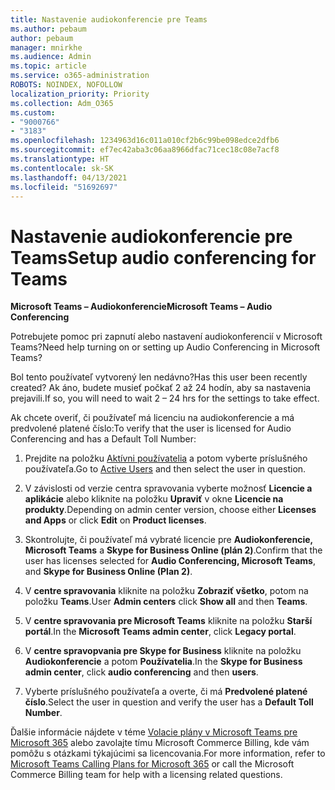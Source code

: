 ```yaml
---
title: Nastavenie audiokonferencie pre Teams
ms.author: pebaum
author: pebaum
manager: mnirkhe
ms.audience: Admin
ms.topic: article
ms.service: o365-administration
ROBOTS: NOINDEX, NOFOLLOW
localization_priority: Priority
ms.collection: Adm_O365
ms.custom:
- "9000766"
- "3183"
ms.openlocfilehash: 1234963d16c011a010cf2b6c99be098edce2dfb6
ms.sourcegitcommit: ef7ec42aba3c06aa8966dfac71cec18c08e7acf8
ms.translationtype: HT
ms.contentlocale: sk-SK
ms.lasthandoff: 04/13/2021
ms.locfileid: "51692697"
---
```

# <a name="setup-audio-conferencing-for-teams"></a><span data-ttu-id="f949c-102">Nastavenie audiokonferencie pre Teams</span><span class="sxs-lookup"><span data-stu-id="f949c-102">Setup audio conferencing for Teams</span></span>

<span data-ttu-id="f949c-103">**Microsoft Teams – Audiokonferencie**</span><span class="sxs-lookup"><span data-stu-id="f949c-103">**Microsoft Teams – Audio Conferencing**</span></span>

<span data-ttu-id="f949c-104">Potrebujete pomoc pri zapnutí alebo nastavení audiokonferencií v Microsoft Teams?</span><span class="sxs-lookup"><span data-stu-id="f949c-104">Need help turning on or setting up Audio Conferencing in Microsoft Teams?</span></span>

<span data-ttu-id="f949c-105">Bol tento používateľ vytvorený len nedávno?</span><span class="sxs-lookup"><span data-stu-id="f949c-105">Has this user been recently created?</span></span>  <span data-ttu-id="f949c-106">Ak áno, budete musieť počkať 2 až 24 hodín, aby sa nastavenia prejavili.</span><span class="sxs-lookup"><span data-stu-id="f949c-106">If so, you will need to wait 2 – 24 hrs for the settings to take effect.</span></span>

<span data-ttu-id="f949c-107">Ak chcete overiť, či používateľ má licenciu na audiokonferencie a má predvolené platené číslo:</span><span class="sxs-lookup"><span data-stu-id="f949c-107">To verify that the user is licensed for Audio Conferencing and has a Default Toll Number:</span></span>

1. <span data-ttu-id="f949c-108">Prejdite na položku [Aktívni používatelia](https://admin.microsoft.com/Adminportal/Home?source=applauncher#/users) a potom vyberte príslušného používateľa.</span><span class="sxs-lookup"><span data-stu-id="f949c-108">Go to [Active Users](https://admin.microsoft.com/Adminportal/Home?source=applauncher#/users) and then select the user in question.</span></span>

2. <span data-ttu-id="f949c-109">V závislosti od verzie centra spravovania vyberte možnosť **Licencie a aplikácie** alebo kliknite na položku **Upraviť** v okne **Licencie na produkty**.</span><span class="sxs-lookup"><span data-stu-id="f949c-109">Depending on admin center version, choose either **Licenses and Apps** or click **Edit** on **Product licenses**.</span></span>

3. <span data-ttu-id="f949c-110">Skontrolujte, či používateľ má vybraté licencie pre **Audiokonferencie, Microsoft Teams** a **Skype for Business Online (plán 2)**.</span><span class="sxs-lookup"><span data-stu-id="f949c-110">Confirm that the user has licenses selected for **Audio Conferencing, Microsoft Teams**, and **Skype for Business Online (Plan 2)**.</span></span>

4. <span data-ttu-id="f949c-111">V **centre spravovania** kliknite na položku **Zobraziť všetko**, potom na položku **Teams**.</span><span class="sxs-lookup"><span data-stu-id="f949c-111">User **Admin centers** click **Show all** and then **Teams**.</span></span>

5. <span data-ttu-id="f949c-112">V **centre spravovania pre Microsoft Teams** kliknite na položku **Starší portál**.</span><span class="sxs-lookup"><span data-stu-id="f949c-112">In the **Microsoft Teams admin center**, click **Legacy portal**.</span></span>

6. <span data-ttu-id="f949c-113">V **centre spravopvania pre Skype for Business** kliknite na položku **Audiokonferencie** a potom **Používatelia**.</span><span class="sxs-lookup"><span data-stu-id="f949c-113">In the **Skype for Business admin center**, click **audio conferencing** and then **users**.</span></span>

7. <span data-ttu-id="f949c-114">Vyberte príslušného používateľa a overte, či má **Predvolené platené číslo**.</span><span class="sxs-lookup"><span data-stu-id="f949c-114">Select the user in question and verify the user has a **Default Toll Number**.</span></span>

<span data-ttu-id="f949c-115">Ďalšie informácie nájdete v téme [Volacie plány v Microsoft Teams pre Microsoft 365](https://docs.microsoft.com/microsoftteams/calling-plans-for-office-365) alebo zavolajte tímu Microsoft Commerce Billing, kde vám pomôžu s otázkami týkajúcimi sa licencovania.</span><span class="sxs-lookup"><span data-stu-id="f949c-115">For more information, refer to [Microsoft Teams Calling Plans for Microsoft 365](https://docs.microsoft.com/microsoftteams/calling-plans-for-office-365) or call the Microsoft Commerce Billing team for help with a licensing related questions.</span></span>